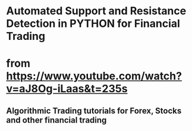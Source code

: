 # Automated Support and Resistance Detection in PYTHON for Financial Trading
# from https://www.youtube.com/watch?v=aJ8Og-iLaas&t=235s

## Algorithmic Trading tutorials for Forex, Stocks and other financial trading